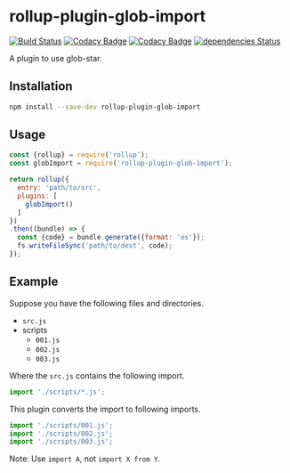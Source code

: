 # rollup-plugin-glob-import

[![Build Status](https://travis-ci.org/kei-ito/rollup-plugin-glob-import.svg?branch=master)](https://travis-ci.org/kei-ito/rollup-plugin-glob-import)
[![Codacy Badge](https://api.codacy.com/project/badge/Grade/b1a12f6323344567bf18e1c5aa833fea)](https://www.codacy.com/app/kei.itof/rollup-plugin-glob-import?utm_source=github.com&amp;utm_medium=referral&amp;utm_content=kei-ito/rollup-plugin-glob-import&amp;utm_campaign=Badge_Grade)
[![Codacy Badge](https://api.codacy.com/project/badge/Coverage/b1a12f6323344567bf18e1c5aa833fea)](https://www.codacy.com/app/kei.itof/rollup-plugin-glob-import?utm_source=github.com&utm_medium=referral&utm_content=kei-ito/rollup-plugin-glob-import&utm_campaign=Badge_Coverage)
[![dependencies Status](https://david-dm.org/kei-ito/rollup-plugin-glob-import/status.svg)](https://david-dm.org/kei-ito/rollup-plugin-glob-import)

A plugin to use glob-star.

## Installation

```bash
npm install --save-dev rollup-plugin-glob-import
```

## Usage

```javascript
const {rollup} = require('rollup');
const globImport = require('rollup-plugin-glob-import');

return rollup({
  entry: 'path/to/src',
  plugins: [
    globImport()
  ]
})
.then((bundle) => {
  const {code} = bundle.generate({format: 'es'});
  fs.writeFileSync('path/to/dest', code);
});
```

## Example

Suppose you have the following files and directories.

- `src.js`
- scripts
    - `001.js`
    - `002.js`
    - `003.js`

Where the `src.js` contains the following import.

```javascript
import './scripts/*.js';
```

This plugin converts the import to following imports.

```javascript
import './scripts/001.js';
import './scripts/002.js';
import './scripts/003.js';
```

Note: Use `import A`, not `import X from Y`.
